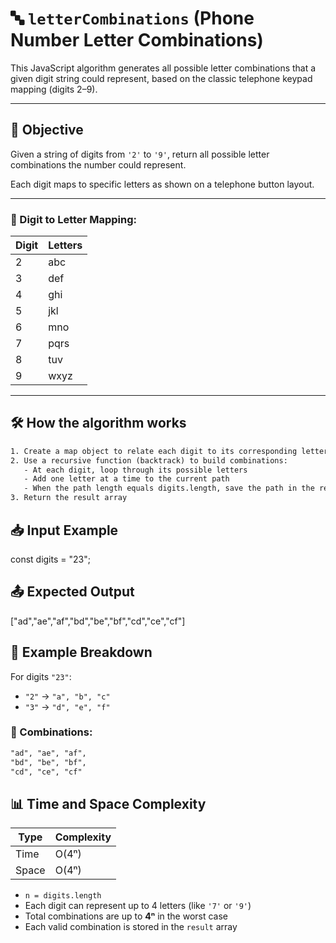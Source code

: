 # 🔤 `letterCombinations` (Phone Number Letter Combinations)

This JavaScript algorithm generates all possible letter combinations that a given digit string could represent, based on the classic telephone keypad mapping (digits 2–9).

---

## 🧠 Objective

Given a string of digits from `'2'` to `'9'`, return all possible letter combinations the number could represent.

Each digit maps to specific letters as shown on a telephone button layout.

---

### 🔢 Digit to Letter Mapping:

| Digit | Letters |
| ----- | ------- |
| 2     | abc     |
| 3     | def     |
| 4     | ghi     |
| 5     | jkl     |
| 6     | mno     |
| 7     | pqrs    |
| 8     | tuv     |
| 9     | wxyz    |

---

## 🛠️ How the algorithm works

```txt
1. Create a map object to relate each digit to its corresponding letters.
2. Use a recursive function (backtrack) to build combinations:
   - At each digit, loop through its possible letters
   - Add one letter at a time to the current path
   - When the path length equals digits.length, save the path in the result
3. Return the result array
```

## 📥 Input Example

const digits = "23";

## 📤 Expected Output

["ad","ae","af","bd","be","bf","cd","ce","cf"]

## 🔁 Example Breakdown

For digits `"23"`:

- `"2"` → `"a", "b", "c"`
- `"3"` → `"d", "e", "f"`

### 🧩 Combinations:

```txt
"ad", "ae", "af",
"bd", "be", "bf",
"cd", "ce", "cf"
```

## 📊 Time and Space Complexity

| Type  | Complexity |
| ----- | ---------- |
| Time  | O(4ⁿ)      |
| Space | O(4ⁿ)      |

- `n = digits.length`
- Each digit can represent up to 4 letters (like `'7'` or `'9'`)
- Total combinations are up to **4ⁿ** in the worst case
- Each valid combination is stored in the `result` array
